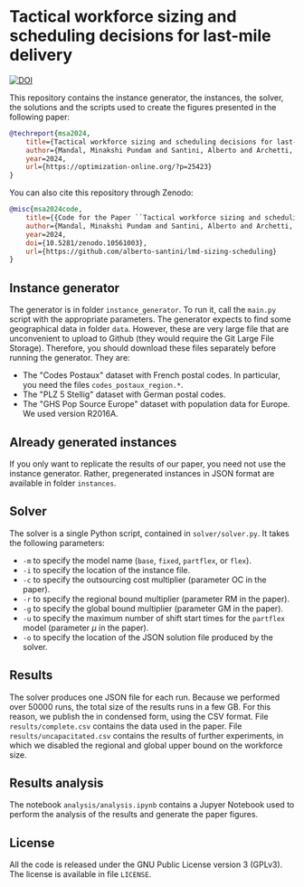 # Tactical workforce sizing and scheduling decisions for last-mile delivery

[![DOI](https://zenodo.org/badge/746964619.svg)](https://zenodo.org/doi/10.5281/zenodo.10561002)

This repository contains the instance generator, the instances, the solver, the solutions and the scripts used to create the figures presented in the following paper:
```bib
@techreport{msa2024,
    title={Tactical workforce sizing and scheduling decisions for last-mile delivery},
    author={Mandal, Minakshi Pundam and Santini, Alberto and Archetti, Claudia},
    year=2024,
    url={https://optimization-online.org/?p=25423}
}
```

You can also cite this repository through Zenodo:
```bib
@misc{msa2024code,
    title={{Code for the Paper ``Tactical workforce sizing and scheduling decisions for last-mile delivery''}},
    author={Mandal, Minakshi Pundam and Santini, Alberto and Archetti, Claudia},
    year=2024,
    doi={10.5281/zenodo.10561003},
    url={https://github.com/alberto-santini/lmd-sizing-scheduling}
}
```

## Instance generator

The generator is in folder `instance_generator`.
To run it, call the `main.py` script with the appropriate parameters.
The generator expects to find some geographical data in folder `data`.
However, these are very large file that are unconvenient to upload to Github (they would require the Git Large File Storage).
Therefore, you should download these files separately before running the generator.
They are:
* The "Codes Postaux" dataset with French postal codes. In particular, you need the files `codes_postaux_region.*`.
* The "PLZ 5 Stellig" dataset with German postal codes.
* The "GHS Pop Source Europe" dataset with population data for Europe. We used version R2016A.

## Already generated instances

If you only want to replicate the results of our paper, you need not use the instance generator.
Rather, pregenerated instances in JSON format are available in folder `instances`.

## Solver

The solver is a single Python script, contained in `solver/solver.py`.
It takes the following parameters:
* `-m` to specify the model name (`base`, `fixed`, `partflex`, or `flex`).
* `-i` to specify the location of the instance file.
* `-c` to specify the outsourcing cost multiplier (parameter OC in the paper).
* `-r` to specify the regional bound multiplier (parameter RM in the paper).
* `-g` to specify the global bound multiplier (parameter GM in the paper).
* `-u` to specify the maximum number of shift start times for the `partflex` model (parameter $\mu$ in the paper).
* `-o` to specify the location of the JSON solution file produced by the solver.

## Results

The solver produces one JSON file for each run.
Because we performed over 50000 runs, the total size of the results runs in a few GB.
For this reason, we publish the in condensed form, using the CSV format.
File `results/complete.csv` contains the data used in the paper.
File `results/uncapacitated.csv` contains the results of further experiments, in which we disabled the regional and global upper bound on the workforce size.

## Results analysis

The notebook `analysis/analysis.ipynb` contains a Jupyer Notebook used to perform the analysis of the results and generate the paper figures.

## License

All the code is released under the GNU Public License version 3 (GPLv3).
The license is available in file `LICENSE`.
